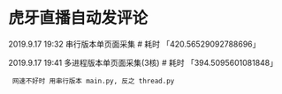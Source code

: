 # 虎牙直播自动发评论


2019.9.17 19:32
串行版本单页面采集 # 耗时 「420.56529092788696」

2019.9.17 19:41
多进程版本单页面采集(3核) # 耗时 「394.5095601081848」


``` 网速不好时 用串行版本 main.py, 反之 thread.py```